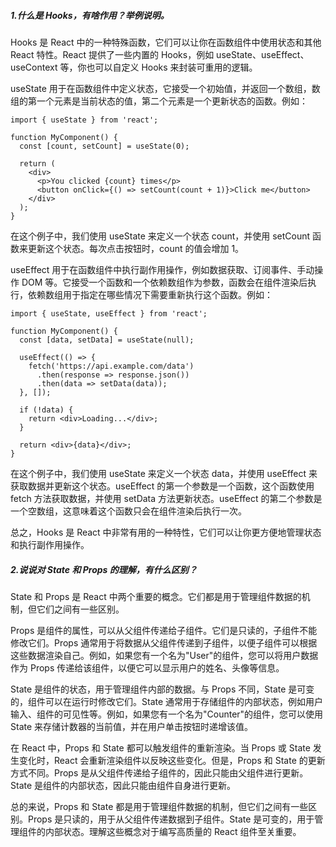 ##### 1.什么是 Hooks，有啥作用？举例说明。

Hooks 是 React 中的一种特殊函数，它们可以让你在函数组件中使用状态和其他 React 特性。React 提供了一些内置的 Hooks，例如 useState、useEffect、useContext 等，你也可以自定义 Hooks 来封装可重用的逻辑。

useState 用于在函数组件中定义状态，它接受一个初始值，并返回一个数组，数组的第一个元素是当前状态的值，第二个元素是一个更新状态的函数。例如：

```react
import { useState } from 'react';

function MyComponent() {
  const [count, setCount] = useState(0);

  return (
    <div>
      <p>You clicked {count} times</p>
      <button onClick={() => setCount(count + 1)}>Click me</button>
    </div>
  );
}
```

在这个例子中，我们使用 useState 来定义一个状态 count，并使用 setCount 函数来更新这个状态。每次点击按钮时，count 的值会增加 1。

useEffect 用于在函数组件中执行副作用操作，例如数据获取、订阅事件、手动操作 DOM 等。它接受一个函数和一个依赖数组作为参数，函数会在组件渲染后执行，依赖数组用于指定在哪些情况下需要重新执行这个函数。例如：

```react
import { useState, useEffect } from 'react';

function MyComponent() {
  const [data, setData] = useState(null);

  useEffect(() => {
    fetch('https://api.example.com/data')
      .then(response => response.json())
      .then(data => setData(data));
  }, []);

  if (!data) {
    return <div>Loading...</div>;
  }

  return <div>{data}</div>;
}
```

在这个例子中，我们使用 useState 来定义一个状态 data，并使用 useEffect 来获取数据并更新这个状态。useEffect 的第一个参数是一个函数，这个函数使用 fetch 方法获取数据，并使用 setData 方法更新状态。useEffect 的第二个参数是一个空数组，这意味着这个函数只会在组件渲染后执行一次。

总之，Hooks 是 React 中非常有用的一种特性，它们可以让你更方便地管理状态和执行副作用操作。

##### 2.说说对 State 和 Props 的理解，有什么区别？

State 和 Props 是 React 中两个重要的概念。它们都是用于管理组件数据的机制，但它们之间有一些区别。

Props 是组件的属性，可以从父组件传递给子组件。它们是只读的，子组件不能修改它们。Props 通常用于将数据从父组件传递到子组件，以便子组件可以根据这些数据渲染自己。例如，如果您有一个名为"User"的组件，您可以将用户数据作为 Props 传递给该组件，以便它可以显示用户的姓名、头像等信息。

State 是组件的状态，用于管理组件内部的数据。与 Props 不同，State 是可变的，组件可以在运行时修改它们。State 通常用于存储组件的内部状态，例如用户输入、组件的可见性等。例如，如果您有一个名为"Counter"的组件，您可以使用 State 来存储计数器的当前值，并在用户单击按钮时递增该值。

在 React 中，Props 和 State 都可以触发组件的重新渲染。当 Props 或 State 发生变化时，React 会重新渲染组件以反映这些变化。但是，Props 和 State 的更新方式不同。Props 是从父组件传递给子组件的，因此只能由父组件进行更新。State 是组件的内部状态，因此只能由组件自身进行更新。

总的来说，Props 和 State 都是用于管理组件数据的机制，但它们之间有一些区别。Props 是只读的，用于从父组件传递数据到子组件。State 是可变的，用于管理组件的内部状态。理解这些概念对于编写高质量的 React 组件至关重要。
